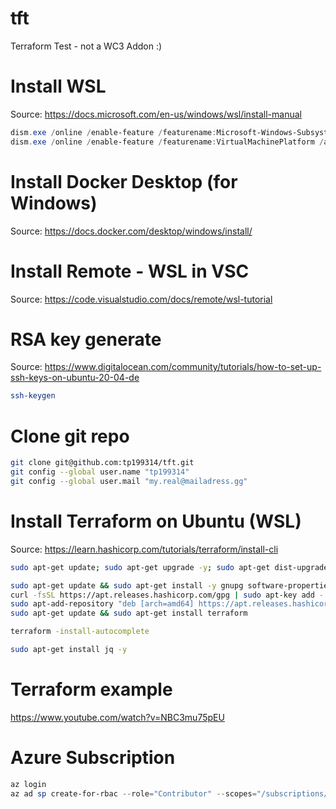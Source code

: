 # tft
Terraform Test - not a WC3 Addon :)

# Install WSL
Source: https://docs.microsoft.com/en-us/windows/wsl/install-manual

```powershell
dism.exe /online /enable-feature /featurename:Microsoft-Windows-Subsystem-Linux /all /norestart
dism.exe /online /enable-feature /featurename:VirtualMachinePlatform /all /norestart
```

# Install Docker Desktop (for Windows)
Source: https://docs.docker.com/desktop/windows/install/

# Install Remote - WSL in VSC
Source: https://code.visualstudio.com/docs/remote/wsl-tutorial

# RSA key generate
Source: https://www.digitalocean.com/community/tutorials/how-to-set-up-ssh-keys-on-ubuntu-20-04-de

```bash
ssh-keygen
```

# Clone git repo
```bash
git clone git@github.com:tp199314/tft.git
git config --global user.name "tp199314"
git config --global user.mail "my.real@mailadress.gg"
```

# Install Terraform on Ubuntu (WSL)
Source: https://learn.hashicorp.com/tutorials/terraform/install-cli

```bash
sudo apt-get update; sudo apt-get upgrade -y; sudo apt-get dist-upgrade -y; sudo apt-get autoremove -y; sudo apt-get autoclean -y; sudo apt-get install git

sudo apt-get update && sudo apt-get install -y gnupg software-properties-common curl
curl -fsSL https://apt.releases.hashicorp.com/gpg | sudo apt-key add -
sudo apt-add-repository "deb [arch=amd64] https://apt.releases.hashicorp.com $(lsb_release -cs) main"
sudo apt-get update && sudo apt-get install terraform

terraform -install-autocomplete

sudo apt-get install jq -y
```

# Terraform example
https://www.youtube.com/watch?v=NBC3mu75pEU

# Azure Subscription
```powershell
az login
az ad sp create-for-rbac --role="Contributor" --scopes="/subscriptions/xxx"
```